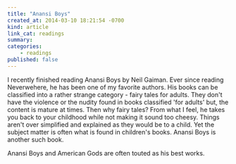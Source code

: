 ```yaml
---
title: "Anansi Boys"
created_at: 2014-03-10 18:21:54 -0700
kind: article
link_cat: readings
summary:
categories:
    - readings
published: false
---
```


I recently finished reading Anansi Boys by Neil Gaiman. Ever since reading Neverwehere, he has been one of my favorite authors. His books can be classified into a rather strange category - fairy tales for adults. They don't have the violence or the nudity found in books classified 'for adults' but, the content is mature at times. Then why fairy tales? From what I feel, he takes you back to your childhood while not making it sound too cheesy. Things aren't over simplified and explained as they would be to a child. Yet the subject matter is often what is found in children's books. Anansi Boys is another such book.

<!-- More -->

Anansi Boys and American Gods are often touted as his best works.
